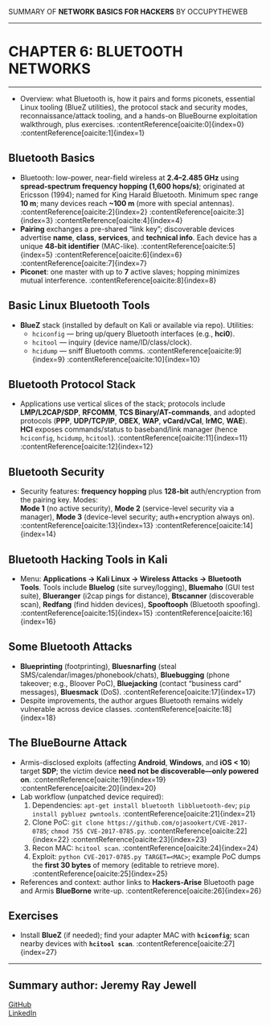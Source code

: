 SUMMARY OF 
**NETWORK BASICS FOR HACKERS** 
BY OCCUPYTHEWEB

---

# CHAPTER 6: BLUETOOTH NETWORKS

---

- Overview: what Bluetooth is, how it pairs and forms piconets, essential Linux tooling (BlueZ utilities), the protocol stack and security modes, reconnaissance/attack tooling, and a hands-on BlueBourne exploitation walkthrough, plus exercises. :contentReference[oaicite:0]{index=0} :contentReference[oaicite:1]{index=1}

## Bluetooth Basics

- Bluetooth: low-power, near-field wireless at **2.4–2.485 GHz** using **spread-spectrum frequency hopping (1,600 hops/s)**; originated at Ericsson (1994); named for King Harald Bluetooth. Minimum spec range **10 m**; many devices reach **~100 m** (more with special antennas). :contentReference[oaicite:2]{index=2} :contentReference[oaicite:3]{index=3} :contentReference[oaicite:4]{index=4}  
- **Pairing** exchanges a pre-shared “link key”; discoverable devices advertise **name**, **class**, **services**, and **technical info**. Each device has a unique **48-bit identifier** (MAC-like). :contentReference[oaicite:5]{index=5} :contentReference[oaicite:6]{index=6} :contentReference[oaicite:7]{index=7}  
- **Piconet**: one master with up to **7** active slaves; hopping minimizes mutual interference. :contentReference[oaicite:8]{index=8}

## Basic Linux Bluetooth Tools

- **BlueZ** stack (installed by default on Kali or available via repo). Utilities:  
  - `hciconfig` — bring up/query Bluetooth interfaces (e.g., **hci0**).  
  - `hcitool` — inquiry (device name/ID/class/clock).  
  - `hcidump` — sniff Bluetooth comms. :contentReference[oaicite:9]{index=9} :contentReference[oaicite:10]{index=10}

## Bluetooth Protocol Stack

- Applications use vertical slices of the stack; protocols include **LMP/L2CAP/SDP**, **RFCOMM**, **TCS Binary/AT-commands**, and adopted protocols (**PPP**, **UDP/TCP/IP**, **OBEX**, **WAP**, **vCard/vCal**, **IrMC**, **WAE**). **HCI** exposes commands/status to baseband/link manager (hence `hciconfig`, `hcidump`, `hcitool`). :contentReference[oaicite:11]{index=11} :contentReference[oaicite:12]{index=12}

## Bluetooth Security

- Security features: **frequency hopping** plus **128-bit** auth/encryption from the pairing key. Modes:  
  **Mode 1** (no active security), **Mode 2** (service-level security via a manager), **Mode 3** (device-level security; auth+encryption always on). :contentReference[oaicite:13]{index=13} :contentReference[oaicite:14]{index=14}

## Bluetooth Hacking Tools in Kali

- Menu: **Applications → Kali Linux → Wireless Attacks → Bluetooth Tools**. Tools include **Bluelog** (site survey/logging), **Bluemaho** (GUI test suite), **Blueranger** (i2cap pings for distance), **Btscanner** (discoverable scan), **Redfang** (find hidden devices), **Spooftooph** (Bluetooth spoofing). :contentReference[oaicite:15]{index=15} :contentReference[oaicite:16]{index=16}

## Some Bluetooth Attacks

- **Blueprinting** (footprinting), **Bluesnarfing** (steal SMS/calendar/images/phonebook/chats), **Bluebugging** (phone takeover; e.g., Bloover PoC), **Bluejacking** (contact “business card” messages), **Bluesmack** (DoS). :contentReference[oaicite:17]{index=17}  
- Despite improvements, the author argues Bluetooth remains widely vulnerable across device classes. :contentReference[oaicite:18]{index=18}

## The BlueBourne Attack

- Armis-disclosed exploits (affecting **Android**, **Windows**, and **iOS < 10**) target **SDP**; the victim device **need not be discoverable—only powered on**. :contentReference[oaicite:19]{index=19} :contentReference[oaicite:20]{index=20}  
- Lab workflow (unpatched device required):  
  1) Dependencies: `apt-get install bluetooth libbluetooth-dev`; `pip install pybluez pwntools`. :contentReference[oaicite:21]{index=21}  
  2) Clone PoC: `git clone https://github.com/ojasookert/CVE-2017-0785`; `chmod 755 CVE-2017-0785.py`. :contentReference[oaicite:22]{index=22} :contentReference[oaicite:23]{index=23}  
  3) Recon MAC: `hcitool scan`. :contentReference[oaicite:24]{index=24}  
  4) Exploit: `python CVE-2017-0785.py TARGET=<MAC>`; example PoC dumps the **first 30 bytes** of memory (editable to retrieve more). :contentReference[oaicite:25]{index=25}  
- References and context: author links to **Hackers-Arise** Bluetooth page and Armis **BlueBorne** write-up. :contentReference[oaicite:26]{index=26}

## Exercises

- Install **BlueZ** (if needed); find your adapter MAC with **`hciconfig`**; scan nearby devices with **`hcitool scan`**. :contentReference[oaicite:27]{index=27}

---

## Summary author: **Jeremy Ray Jewell**
[GitHub](https://github.com/jeremyrayjewell)  
[LinkedIn](https://www.linkedin.com/in/jeremyrayjewell)
